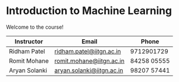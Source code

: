 # Introduction to Machine Learning

Welcome to the course!

| Instructor | Email | Phone |
|---|---|---|
| Ridham Patel | ridham.patel@iitgn.ac.in | 9712901729 |
| Romit Mohane | romit.mohane@iitgn.ac.in | 84258 05555 |
| Aryan Solanki | aryan.solanki@iitgn.ac.in | 98207 57441 |
